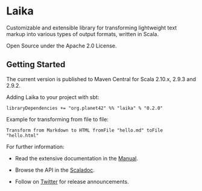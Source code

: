 Laika
=====

Customizable and extensible library for transforming lightweight text markup into various types of output formats, written in Scala.

Open Source under the Apache 2.0 License.


Getting Started
---------------

The current version is published to Maven Central for Scala 2.10.x, 2.9.3 and 2.9.2.


Adding Laika to your project with sbt:

    libraryDependencies += "org.planet42" %% "laika" % "0.2.0"


Example for transforming from file to file:

    Transform from Markdown to HTML fromFile "hello.md" toFile "hello.html"


For further information:

* Read the extensive documentation in the [Manual].

* Browse the API in the [Scaladoc].

* Follow on [Twitter] for release announcements.
 

[Manual]: http://planet42.github.com/Laika/index.html
[Scaladoc]: http://planet42.github.com/Laika/api/
[Twitter]: https://twitter.com/_planet42

